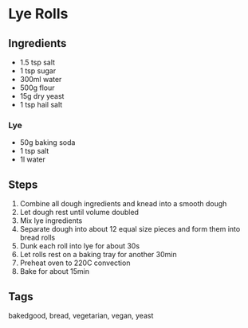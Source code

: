 # Lye Rolls

## Ingredients

* 1.5 tsp salt 
* 1 tsp sugar 
* 300ml water
* 500g flour 
* 15g dry yeast
* 1 tsp hail salt 

### Lye 

* 50g baking soda
* 1 tsp salt
* 1l water

## Steps

1. Combine all dough ingredients and knead into a smooth dough
2. Let dough rest until volume doubled
3. Mix lye ingredients
4. Separate dough into about 12 equal size pieces and form them into bread rolls
5. Dunk each roll into lye for about 30s 
6. Let rolls rest on a baking tray for another 30min
7. Preheat oven to 220C convection
8. Bake for about 15min


## Tags
bakedgood, bread, vegetarian, vegan, yeast
